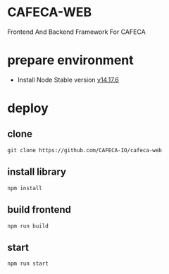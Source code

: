 # CAFECA-WEB
Frontend And Backend Framework For CAFECA

# prepare environment
- Install Node Stable version [v14.17.6](https://nodejs.org/dist/v14.17.6/)

# deploy
## clone
```shell
git clone https://github.com/CAFECA-IO/cafeca-web
```

## install library
```shell
npm install
```

## build frontend
```shell
npm run build
```

## start
```shell
npm run start
```
